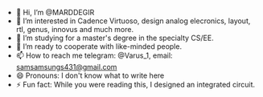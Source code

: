 - 👋 Hi, I’m @MARDDEGIR
- 👀 I’m interested in Сadence Virtuoso, design analog elecronics, layout, rtl, genus, innovus and much more. 
- 🌱 I’m studying for a master's degree in the specialty CS/EE.
- 💞️ I’m  ready to cooperate with like-minded people.
- 📫 How to reach me telegram: @Varus_1, email: samsamsungs431@gmail.com
- 😄 Pronouns: I don't know what to write here
- ⚡ Fun fact: While you were reading this, I designed an integrated circuit.

<!---
MARDDEGIR/MARDDEGIR is a ✨ special ✨ repository because its `README.md` (this file) appears on your GitHub profile.
You can click the Preview link to take a look at your changes.
--->
